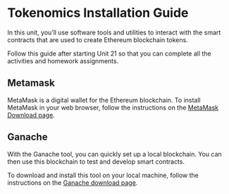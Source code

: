 # Tokenomics Installation Guide

In this unit, you’ll use software tools and utilities to interact with the smart contracts that are used to create Ethereum blockchain tokens.

Follow this guide after starting Unit 21 so that you can complete all the activities and homework assignments.

## Metamask

MetaMask is a digital wallet for the Ethereum blockchain. To install MetaMask in your web browser, follow the instructions on the [MetaMask Download page](https://metamask.io/download).

## Ganache

With the Ganache tool, you can quickly set up a local blockchain. You can then use this blockchain to test and develop smart contracts.

To download and install this tool on your local machine, follow the instructions on the [Ganache download page](https://www.trufflesuite.com/ganache).